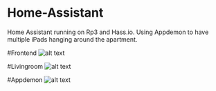 # Home-Assistant
Home Assistant running on Rp3 and Hass.io.
Using Appdemon to have multiple iPads hanging around the apartment.

#Frontend
![alt text](https://github.com/Beachviolence/Home-Assistant/blob/master/Hjem.PNG)

#Livingroom
![alt text](https://github.com/Beachviolence/Home-Assistant/blob/master/stue.PNG)

#Appdemon
![alt text](https://github.com/Beachviolence/Home-Assistant/blob/master/iPad.PNG)
